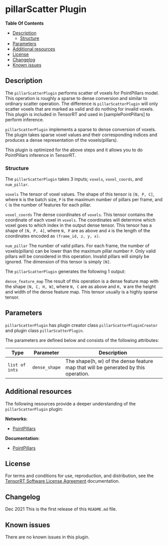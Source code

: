 # pillarScatter Plugin

**Table Of Contents**
- [Description](#description)
    * [Structure](#structure)
- [Parameters](#parameters)
- [Additional resources](#additional-resources)
- [License](#license)
- [Changelog](#changelog)
- [Known issues](#known-issues)

## Description

The `pillarScatterPlugin` performs scatter of voxels for PointPillars model. This operation is roughly a sparse to dense conversion and similar to ordinary scatter operation. The difference is `pillarScatterPlugin` will only scatter voxels that are marked as valid and do nothing for invalid voxels. This plugin is included in TensorRT and used in [samplePointPillars] to perform inference.

`pillarScatterPlugin` implements a sparse to dense conversion of voxels. The plugin takes sparse voxel values and their corresponding indices and produces a dense representation of the voxels(pillars).

This plugin is optimized for the above steps and it allows you to do PointPillars inference in TensorRT.


### Structure

The `pillarScatterPlugin` takes 3 inputs; `voxels`, `voxel_coords`, and `num_pillar`.

`voxels`
The tensor of voxel values. The shape of this tensor is `[N, P, C]`, where `N` is the batch size, `P` is the maximum number of pillars per frame, and `C` is the number of features for each pillar.


`voxel_coords`
The dense coordinates of `voxels`. This tensor contains the coordinate of each voxel in `voxels`. The coordinates will determine which voxel goes to which index in the output dense tensor. This tensor has a shape of `[N, P, 4]`, where `N, P` are as above and `4` is the length of the coordinates encoded as `(frame_id, z, y, x)`.


`num_pillar`
The number of valid pillars. For each frame, the number of voxels(pillars) can be lower than the maximum pillar number `P`. Only valid pillars will be considered in this operation. Invalid pillars will simply be ignored. The dimension of this tensor is simply `[N]`.


The `pillarScatterPlugin` generates the following 1 output:

`dense_feature_map`
The result of this operation is a dense feature map with the shape `[N, C, H, W]`, where `N, C` are as above and `H, W` are the height and width of the dense feature map. This tensor usually is a highly sparse tensor.


## Parameters

`pillarScatterPlugin` has plugin creator class `pillarScatterPluginCreator` and plugin class `pillarScatterPlugin`.

The parameters are defined below and consists of the following attributes:

| Type     | Parameter                | Description
|----------|--------------------------|--------------------------------------------------------
|`list of ints` | `dense_shape` | The shape(h, w) of the dense feature map that will be generated by this operation.
    
## Additional resources

The following resources provide a deeper understanding of the `pillarScatterPlugin` plugin:

**Networks:**
-   [PointPillars](https://arxiv.org/pdf/1812.05784)

**Documentation:**
-   [PointPillars](https://arxiv.org/pdf/1812.05784)

## License

For terms and conditions for use, reproduction, and distribution, see the [TensorRT Software License Agreement](https://docs.nvidia.com/deeplearning/sdk/tensorrt-sla/index.html)
documentation.


## Changelog

Dec 2021
This is the first release of this `README.md` file.


## Known issues

There are no known issues in this plugin.
